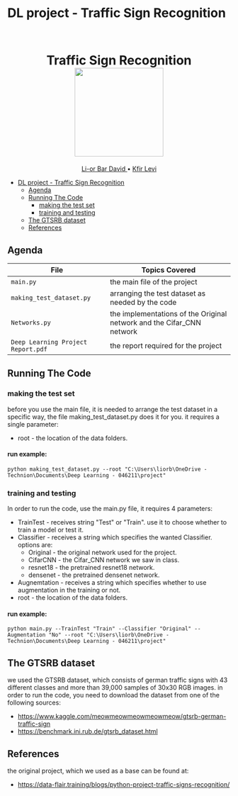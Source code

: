 # DL project - Traffic Sign Recognition

<h1 align="center">
  <br>
Traffic Sign Recognition
  <br>
  <img src="https://github.com/lior88/DL_project/blob/main/source/pic.png" height="200">
</h1>
  <p align="center">
    <a href="https://github.com/lior88">Li-or Bar David </a> •
    <a href="https://github.com/kfirlevi"> Kfir Levi </a> 
  </p>

- [DL project - Traffic Sign Recognition](#dl-project---traffic-sign-recognition)
  * [Agenda](#agenda)
  * [Running The Code](#running-the-code)
    + [making the test set](#making-the-test-set)
    + [training and testing](#training-and-testing)
  * [The GTSRB dataset](#the-gtsrb-dataset)
  * [References](#references)


## Agenda

|File       | Topics Covered |
|----------------|---------|
|`main.py`| the main file of the project |
|`making_test_dataset.py`| arranging the test dataset as needed by the code |
|`Networks.py`| the implementations of the Original network and the Cifar_CNN network |
|`Deep Learning Project Report.pdf`| the report required for the project |


## Running The Code
### making the test set
before you use the main file, it is needed to arrange the test dataset in a specific way, the file making_test_dataset.py does it for you. it requires a single parameter:
* root - the location of the data folders.
#### run example:
    python making_test_dataset.py --root "C:\Users\liorb\OneDrive - Technion\Documents\Deep Learning - 046211\project"

### training and testing
In order to run the code, use the main.py file, it requires 4 parameters:
* TrainTest - receives string "Test" or "Train". use it to choose whether to train a model or test it.
* Classifier - receives a string which specifies the wanted Classifier. options are: 
  + Original - the original network used for the project.
  + CifarCNN - the Cifar_CNN network we saw in class.
  + resnet18 - the pretrained resnet18 network.
  + densenet - the pretrained densenet network.
* Augnemtation - receives a string which specifies whether to use augmentation in the training or not.
* root - the location of the data folders.
#### run example:
    python main.py --TrainTest "Train" --Classifier "Original" --Augmentation "No" --root "C:\Users\liorb\OneDrive - Technion\Documents\Deep Learning - 046211\project"

## The GTSRB dataset
we used the GTSRB dataset, which consists of german traffic signs with 43 different classes and more than 39,000 samples of 30x30 RGB images.
in order to run the code, you need to download the dataset from one of the following sources:
  * https://www.kaggle.com/meowmeowmeowmeowmeow/gtsrb-german-traffic-sign
  * https://benchmark.ini.rub.de/gtsrb_dataset.html


## References
the original project, which we used as a base can be found at:
  * https://data-flair.training/blogs/python-project-traffic-signs-recognition/
